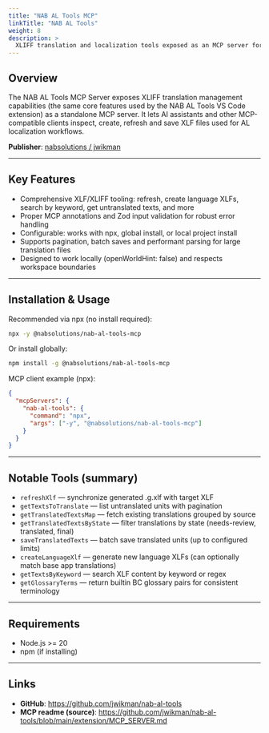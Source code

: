 ```yaml
---
title: "NAB AL Tools MCP"
linkTitle: "NAB AL Tools"
weight: 8
description: >
  XLIFF translation and localization tools exposed as an MCP server for AL projects.
---
```


## Overview

The NAB AL Tools MCP Server exposes XLIFF translation management capabilities (the same core features used by the NAB AL Tools VS Code extension) as a standalone MCP server. It lets AI assistants and other MCP-compatible clients inspect, create, refresh and save XLF files used for AL localization workflows.

**Publisher**: [nabsolutions / jwikman](https://github.com/jwikman)

---

## Key Features

- Comprehensive XLF/XLIFF tooling: refresh, create language XLFs, search by keyword, get untranslated texts, and more
- Proper MCP annotations and Zod input validation for robust error handling
- Configurable: works with npx, global install, or local project install
- Supports pagination, batch saves and performant parsing for large translation files
- Designed to work locally (openWorldHint: false) and respects workspace boundaries

---

## Installation & Usage

Recommended via npx (no install required):

```bash
npx -y @nabsolutions/nab-al-tools-mcp
```

Or install globally:

```bash
npm install -g @nabsolutions/nab-al-tools-mcp
```

MCP client example (npx):

```json
{
  "mcpServers": {
    "nab-al-tools": {
      "command": "npx",
      "args": ["-y", "@nabsolutions/nab-al-tools-mcp"]
    }
  }
}
```

---

## Notable Tools (summary)

- `refreshXlf` — synchronize generated .g.xlf with target XLF
- `getTextsToTranslate` — list untranslated units with pagination
- `getTranslatedTextsMap` — fetch existing translations grouped by source
- `getTranslatedTextsByState` — filter translations by state (needs-review, translated, final)
- `saveTranslatedTexts` — batch save translated units (up to configured limits)
- `createLanguageXlf` — generate new language XLFs (can optionally match base app translations)
- `getTextsByKeyword` — search XLF content by keyword or regex
- `getGlossaryTerms` — return builtin BC glossary pairs for consistent terminology

---

## Requirements

- Node.js >= 20
- npm (if installing)

---

## Links

- **GitHub**: https://github.com/jwikman/nab-al-tools
- **MCP readme (source)**: https://github.com/jwikman/nab-al-tools/blob/main/extension/MCP_SERVER.md
